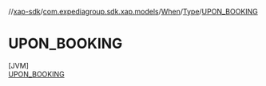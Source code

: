 //[xap-sdk](../../../../../index.md)/[com.expediagroup.sdk.xap.models](../../../index.md)/[When](../../index.md)/[Type](../index.md)/[UPON_BOOKING](index.md)

# UPON_BOOKING

[JVM]\
[UPON_BOOKING](index.md)
